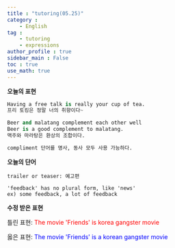```yaml
---
title : "tutoring(05.25)"
category :
    - English
tag : 
    - tutoring
    - expressions
author_profile : true
sidebar_main : False  
toc : true 
use_math: true
---
```


**오늘의 표현**

```py
Having a free talk is really your cup of tea. 
프리 토킹은 정말 너의 취향이다~ 

Beer and malatang complement each other well
Beer is a good complement to malatang.
맥주와 마라탕은 환상의 조합이다.

compliment 단어를 명사, 동사 모두 사용 가능하다.
```

**오늘의 단어**

```
trailer or teaser: 예고편

'feedback' has no plural form, like 'news'
ex) some feedback, a lot of feedback 

```

**수정 받은 표현**

틀린 표현: <span style="color:red">The movie 'Friends' is  korea gangster movie</span>

옳은 표현: <span style="color:blue">The movie 'Friends' is a korean gangster movie</span>

